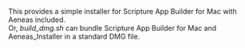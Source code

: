 This provides a simple installer for Scripture App Builder for Mac with Aeneas included.  
Or, *build\_dmg.sh* can bundle Scripture App Builder for Mac and Aeneas_Installer in a standard DMG file.
